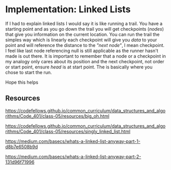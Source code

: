 # Implementation: Linked Lists

If I had to explain linked lists I would say it is like running a trail. You have a starting point and as you go down the trail you will get checkpoints (*nodes*) that give you information on the current location. You can run the trail the simples way which is linearly each checkpoint will give you *data* to your point and will reference the distance to the *"next node"*, I mean checkpoint. I feel like last node referencing null is still applicable as the runner hasn't made is out there. It is important to remember that a node or a checkpoint in my analogy only cares about its position and the next checkpoint, not order or start point, ensure *head* is at start point. The is basically where you chose to start the run.

Hope this helps

## Resources

<https://codefellows.github.io/common_curriculum/data_structures_and_algorithms/Code_401/class-05/resources/big_oh.html>

<https://codefellows.github.io/common_curriculum/data_structures_and_algorithms/Code_401/class-05/resources/singly_linked_list.html>

<https://medium.com/basecs/whats-a-linked-list-anyway-part-1-d8b7e6508b9d>

<https://medium.com/basecs/whats-a-linked-list-anyway-part-2-131d96f71996>
